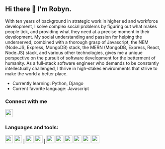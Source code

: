 ## Hi there 👋 I'm Robyn.


With ten years of background in strategic work in higher ed and workforce development, I solve complex social problems by figuring out what makes people tick, and providing what they need at a precise moment in their development. My social understanding and passion for helping the underserved, combined with a thorough grasp of Javascript, the NEM (Node.JS, Express, MongoDB) stack, the MERN (MongoDB, Express, React, Node.JS) stack, and various other technologies, gives me a unique perspective on the pursuit of software development for the betterment of humanity. As a full-stack software engineer who demands to be constantly intellectually challenged, I thrive in high-stakes environments that strive to make the world a better place. 


- Currently learning: Python, Django
- Current favorite language: Javascript 

### Connect with me
[<img src="https://user-images.githubusercontent.com/90972554/162439642-f18eb0db-1fb6-4b0b-99dc-46f6b86513f1.svg" height="25" width="25">](https://www.linkedin.com/in/robyn-goodner/)


### Languages and tools:
<img src="https://user-images.githubusercontent.com/90972554/162439373-006eb32c-ee10-4dc7-9ca6-5a9987307caf.svg" height="25" width="25">   <img src="https://user-images.githubusercontent.com/90972554/162439522-759ed0a2-b783-42b4-8e89-13c661b2a746.svg" height="25" width="25">   |   <img src="https://user-images.githubusercontent.com/90972554/162439680-1ff07eba-1b73-48fc-80d9-78a09bce0d70.svg" height="25" width="25">  <img src="https://user-images.githubusercontent.com/90972554/162441256-a15b2c0c-0c70-4b3a-8024-8d1c8d349ea1.svg" height="25" width="25">  |  <img src="https://user-images.githubusercontent.com/90972554/162439550-2c242130-d417-46db-a6cd-d57b3add3acf.svg" height="25" width="25">  <img src="https://user-images.githubusercontent.com/90972554/162439492-37722b1d-79f8-4558-b7b8-1c3f8957c5eb.svg" height="25" width="25">   <img src="https://user-images.githubusercontent.com/90972554/162439412-832a41af-adbc-46e7-b1e3-f58ca1110d5b.svg" height="25" width="25"> <img src="https://user-images.githubusercontent.com/90972554/162439439-825676a7-60a2-4f60-8e37-1ec3a36d05b8.svg" height="25" width="25"> <img src="https://user-images.githubusercontent.com/90972554/162439731-b1906424-1f23-4c84-8459-d9c6cccaefb1.svg" height="25" width="25"> <img src="https://user-images.githubusercontent.com/90972554/162439761-1015c2b0-e250-4b72-b47b-917e19e473c5.svg" height="25" width="25"> 



<!--
**robyngoodner/robyngoodner** is a ✨ _special_ ✨ repository because its `README.md` (this file) appears on your GitHub profile.

Here are some ideas to get you started:

- 🔭 I’m currently working on ...
- 🌱 I’m currently learning ...
- 👯 I’m looking to collaborate on ...
- 🤔 I’m looking for help with ...
- 💬 Ask me about ...
- 📫 How to reach me: ...
- 😄 Pronouns: ...
- ⚡ Fun fact: ...
-->
